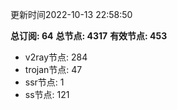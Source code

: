更新时间2022-10-13 22:58:50

**总订阅: 64**
**总节点: 4317**
**有效节点: 453**
- v2ray节点: 284
- trojan节点: 47
- ssr节点: 1
- ss节点: 121
